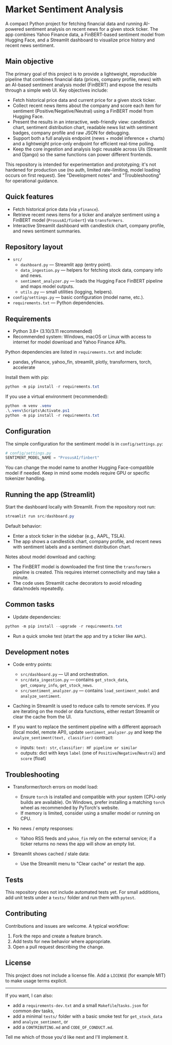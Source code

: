 # Market Sentiment Analysis

A compact Python project for fetching financial data and running AI-powered sentiment analysis on recent news for a given stock ticker. The app combines Yahoo Finance data, a FinBERT-based sentiment model from Hugging Face, and a Streamlit dashboard to visualize price history and recent news sentiment.

## Main objective

The primary goal of this project is to provide a lightweight, reproducible pipeline that combines financial data (prices, company profile, news) with an AI-based sentiment analysis model (FinBERT) and expose the results through a simple web UI. Key objectives include:

- Fetch historical price data and current price for a given stock ticker.
- Collect recent news items about the company and score each item for sentiment (Positive/Negative/Neutral) using a FinBERT model from Hugging Face.
- Present the results in an interactive, web-friendly view: candlestick chart, sentiment distribution chart, readable news list with sentiment badges, company profile and raw JSON for debugging.
- Support both a full analysis endpoint (news + model inference + charts) and a lightweight price-only endpoint for efficient real-time polling.
- Keep the core ingestion and analysis logic reusable across UIs (Streamlit and Django) so the same functions can power different frontends.

This repository is intended for experimentation and prototyping; it's not hardened for production use (no auth, limited rate-limiting, model loading occurs on first request). See "Development notes" and "Troubleshooting" for operational guidance.

## Quick features

- Fetch historical price data (via `yfinance`).
- Retrieve recent news items for a ticker and analyze sentiment using a FinBERT model (`ProsusAI/finbert`) via `transformers`.
- Interactive Streamlit dashboard with candlestick chart, company profile, and news sentiment summaries.

## Repository layout

- `src/`
	- `dashboard.py` — Streamlit app (entry point).
	- `data_ingestion.py` — helpers for fetching stock data, company info and news.
	- `sentiment_analyzer.py` — loads the Hugging Face FinBERT pipeline and maps model outputs.
	- `utils.py` — small utilities (logging, helpers).
- `config/settings.py` — basic configuration (model name, etc.).
- `requirements.txt` — Python dependencies.

## Requirements

- Python 3.8+ (3.10/3.11 recommended)
- Recommended system: Windows, macOS or Linux with access to internet for model download and Yahoo Finance APIs.

Python dependencies are listed in `requirements.txt` and include:

- pandas, yfinance, yahoo_fin, streamlit, plotly, transformers, torch, accelerate

Install them with pip:

```powershell
python -m pip install -r requirements.txt
```

If you use a virtual environment (recommended):

```powershell
python -m venv .venv
.\.venv\Scripts\Activate.ps1
python -m pip install -r requirements.txt
```

## Configuration

The simple configuration for the sentiment model is in `config/settings.py`:

```python
# config/settings.py
SENTIMENT_MODEL_NAME = "ProsusAI/finbert"
```

You can change the model name to another Hugging Face-compatible model if needed. Keep in mind some models require GPU or specific tokenizer handling.

## Running the app (Streamlit)

Start the dashboard locally with Streamlit. From the repository root run:

```powershell
streamlit run src/dashboard.py
```

Default behavior:
- Enter a stock ticker in the sidebar (e.g., AAPL, TSLA).
- The app shows a candlestick chart, company profile, and recent news with sentiment labels and a sentiment distribution chart.

Notes about model download and caching:
- The FinBERT model is downloaded the first time the `transformers` pipeline is created. This requires internet connectivity and may take a minute.
- The code uses Streamlit cache decorators to avoid reloading data/models repeatedly.

## Common tasks

- Update dependencies:

```powershell
python -m pip install --upgrade -r requirements.txt
```

- Run a quick smoke test (start the app and try a ticker like `AAPL`).

## Development notes

- Code entry points:
	- `src/dashboard.py` — UI and orchestration.
	- `src/data_ingestion.py` — contains `get_stock_data`, `get_company_info`, `get_stock_news`.
	- `src/sentiment_analyzer.py` — contains `load_sentiment_model` and `analyze_sentiment`.

- Caching in Streamlit is used to reduce calls to remote services. If you are iterating on the model or data functions, either restart Streamlit or clear the cache from the UI.

- If you want to replace the sentiment pipeline with a different approach (local model, remote API), update `sentiment_analyzer.py` and keep the `analyze_sentiment(text, classifier)` contract:

	- inputs: `text: str`, `classifier: HF pipeline or similar`
	- outputs: dict with keys `label` (one of `Positive`/`Negative`/`Neutral`) and `score` (float)

## Troubleshooting

- Transformer/torch errors on model load:
	- Ensure `torch` is installed and compatible with your system (CPU-only builds are available). On Windows, prefer installing a matching `torch` wheel as recommended by PyTorch's website.
	- If memory is limited, consider using a smaller model or running on CPU.

- No news / empty responses:
	- Yahoo RSS feeds and `yahoo_fin` rely on the external service; if a ticker returns no news the app will show an empty list.

- Streamlit shows cached / stale data:
	- Use the Streamlit menu to "Clear cache" or restart the app.

## Tests

This repository does not include automated tests yet. For small additions, add unit tests under a `tests/` folder and run them with `pytest`.

## Contributing

Contributions and issues are welcome. A typical workflow:

1. Fork the repo and create a feature branch.
2. Add tests for new behavior where appropriate.
3. Open a pull request describing the change.

## License

This project does not include a license file. Add a `LICENSE` (for example MIT) to make usage terms explicit.

---

If you want, I can also:

- add a `requirements-dev.txt` and a small `Makefile`/`tasks.json` for common dev tasks,
- add a minimal `tests/` folder with a basic smoke test for `get_stock_data` and `analyze_sentiment`, or
- add a `CONTRIBUTING.md` and `CODE_OF_CONDUCT.md`.

Tell me which of those you'd like next and I'll implement it.
